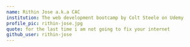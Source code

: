 ```yaml
---
name: Rithin Jose a.k.a CAC
institution: The web development bootcamp by Colt Steele on Udemy
profile_pic: rithin-jose.jpg
quote: for the last time i am not going to fix your internet
github_user: rithin-jose
---
```

